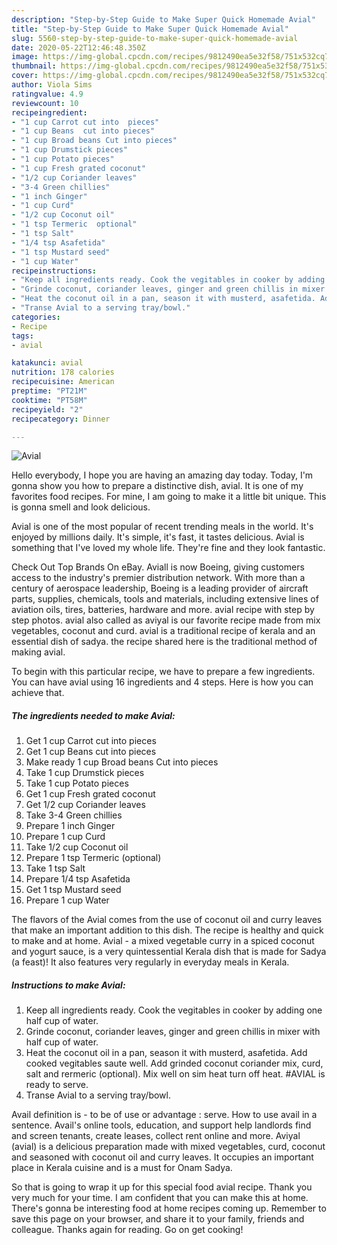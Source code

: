 ```yaml
---
description: "Step-by-Step Guide to Make Super Quick Homemade Avial"
title: "Step-by-Step Guide to Make Super Quick Homemade Avial"
slug: 5560-step-by-step-guide-to-make-super-quick-homemade-avial
date: 2020-05-22T12:46:48.350Z
image: https://img-global.cpcdn.com/recipes/9812490ea5e32f58/751x532cq70/avial-recipe-main-photo.jpg
thumbnail: https://img-global.cpcdn.com/recipes/9812490ea5e32f58/751x532cq70/avial-recipe-main-photo.jpg
cover: https://img-global.cpcdn.com/recipes/9812490ea5e32f58/751x532cq70/avial-recipe-main-photo.jpg
author: Viola Sims
ratingvalue: 4.9
reviewcount: 10
recipeingredient:
- "1 cup Carrot cut into  pieces"
- "1 cup Beans  cut into pieces"
- "1 cup Broad beans Cut into pieces"
- "1 cup Drumstick pieces"
- "1 cup Potato pieces"
- "1 cup Fresh grated coconut"
- "1/2 cup Coriander leaves"
- "3-4 Green chillies"
- "1 inch Ginger"
- "1 cup Curd"
- "1/2 cup Coconut oil"
- "1 tsp Termeric  optional"
- "1 tsp Salt"
- "1/4 tsp Asafetida"
- "1 tsp Mustard seed"
- "1 cup Water"
recipeinstructions:
- "Keep all ingredients ready. Cook the vegitables in cooker by adding one half cup of water."
- "Grinde coconut, coriander leaves, ginger and green chillis in mixer with half cup of water."
- "Heat the coconut oil in a pan, season it with musterd, asafetida. Add cooked vegitables saute well. Add grinded coconut coriander mix, curd, salt and rermeric (optional). Mix well on sim heat turn off heat. #AVIAL is ready to serve."
- "Transe Avial to a serving tray/bowl."
categories:
- Recipe
tags:
- avial

katakunci: avial 
nutrition: 178 calories
recipecuisine: American
preptime: "PT21M"
cooktime: "PT58M"
recipeyield: "2"
recipecategory: Dinner

---
```



![Avial](https://img-global.cpcdn.com/recipes/9812490ea5e32f58/751x532cq70/avial-recipe-main-photo.jpg)

Hello everybody, I hope you are having an amazing day today. Today, I'm gonna show you how to prepare a distinctive dish, avial. It is one of my favorites food recipes. For mine, I am going to make it a little bit unique. This is gonna smell and look delicious.

Avial is one of the most popular of recent trending meals in the world. It's enjoyed by millions daily. It's simple, it's fast, it tastes delicious. Avial is something that I've loved my whole life. They're fine and they look fantastic.

Check Out Top Brands On eBay. Aviall is now Boeing, giving customers access to the industry&#39;s premier distribution network. With more than a century of aerospace leadership, Boeing is a leading provider of aircraft parts, supplies, chemicals, tools and materials, including extensive lines of aviation oils, tires, batteries, hardware and more. avial recipe with step by step photos. avial also called as aviyal is our favorite recipe made from mix vegetables, coconut and curd. avial is a traditional recipe of kerala and an essential dish of sadya. the recipe shared here is the traditional method of making avial.


To begin with this particular recipe, we have to prepare a few ingredients. You can have avial using 16 ingredients and 4 steps. Here is how you can achieve that.

<!--inarticleads1-->

##### The ingredients needed to make Avial:

1. Get 1 cup Carrot cut into  pieces
1. Get 1 cup Beans  cut into pieces
1. Make ready 1 cup Broad beans Cut into pieces
1. Take 1 cup Drumstick pieces
1. Take 1 cup Potato pieces
1. Get 1 cup Fresh grated coconut
1. Get 1/2 cup Coriander leaves
1. Take 3-4 Green chillies
1. Prepare 1 inch Ginger
1. Prepare 1 cup Curd
1. Take 1/2 cup Coconut oil
1. Prepare 1 tsp Termeric  (optional)
1. Take 1 tsp Salt
1. Prepare 1/4 tsp Asafetida
1. Get 1 tsp Mustard seed
1. Prepare 1 cup Water


The flavors of the Avial comes from the use of coconut oil and curry leaves that make an important addition to this dish. The recipe is healthy and quick to make and at home. Avial - a mixed vegetable curry in a spiced coconut and yogurt sauce, is a very quintessential Kerala dish that is made for Sadya (a feast)! It also features very regularly in everyday meals in Kerala. 

<!--inarticleads2-->

##### Instructions to make Avial:

1. Keep all ingredients ready. Cook the vegitables in cooker by adding one half cup of water.
1. Grinde coconut, coriander leaves, ginger and green chillis in mixer with half cup of water.
1. Heat the coconut oil in a pan, season it with musterd, asafetida. Add cooked vegitables saute well. Add grinded coconut coriander mix, curd, salt and rermeric (optional). Mix well on sim heat turn off heat. #AVIAL is ready to serve.
1. Transe Avial to a serving tray/bowl.


Avail definition is - to be of use or advantage : serve. How to use avail in a sentence. Avail&#39;s online tools, education, and support help landlords find and screen tenants, create leases, collect rent online and more. Aviyal (avial) is a delicious preparation made with mixed vegetables, curd, coconut and seasoned with coconut oil and curry leaves. It occupies an important place in Kerala cuisine and is a must for Onam Sadya. 

So that is going to wrap it up for this special food avial recipe. Thank you very much for your time. I am confident that you can make this at home. There's gonna be interesting food at home recipes coming up. Remember to save this page on your browser, and share it to your family, friends and colleague. Thanks again for reading. Go on get cooking!
